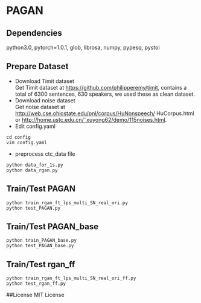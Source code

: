 # PAGAN
## Dependencies
   python3.0, pytorch=1.0.1, glob, librosa, numpy, pypesq, pystoi
## Prepare Dataset
* Download Timit dataset  
Get Timit dataset at https://github.com/philipperemy/timit, contains a total of 6300 sentences, 630 speakers, we used these as clean dataset.  
* Download noise dataset  
Get noise dataset at  http://web.cse.ohiostate.edu/pnl/corpus/HuNonspeech/ HuCorpus.html or  http://home.ustc.edu.cn/˜xuyong62/demo/115noises.html.
* Edit config.yaml  
```
cd config
vim config.yaml
```
* preprocess ctc_data file
```
python data_for_1s.py
python data_rgan.py
```
## Train/Test PAGAN
```
python train_rgan_ft_lps_multi_SN_real_ori.py
python test_PAGAN.py
```
## Train/Test PAGAN_base
```
python train_PAGAN_base.py
python test_PAGAN_base.py
```
## Train/Test rgan_ff
```
python train_rgan_ft_lps_multi_SN_real_ori_ff.py
python test_rgan_ff.py
```
##License
MIT License
